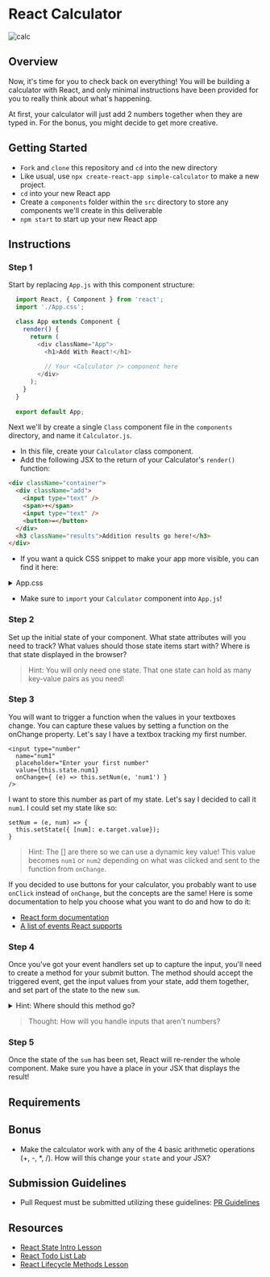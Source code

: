 # React Calculator

![calc](https://cdn.dribbble.com/users/2184773/screenshots/4516857/calculator.gif)

## Overview
Now, it's time for you to check back on everything! You will be building a
calculator with React, and only minimal instructions have been provided for you to really think about what's happening.

At first, your calculator will just add 2 numbers
together when they are typed in. For the bonus, you might decide to get more
creative.

## Getting Started
- `Fork` and `clone` this repository and `cd` into the new directory
- Like usual, use `npx create-react-app simple-calculator` to make a new project.
- `cd` into your new React app
- Create a `components` folder within the `src` directory to store any components we'll create in this deliverable
- `npm start` to start up your new React app


## Instructions
### Step 1
Start by replacing `App.js` with this component structure:
```js
  import React, { Component } from 'react';
  import './App.css';

  class App extends Component {
    render() {
      return (
        <div className="App">
          <h1>Add With React!</h1>
          
          // Your <Calculator /> component here
        </div>
      );
    }
  }
  
  export default App;
```


Next we'll by create a single `Class` component file in the `components` directory, and name it
`Calculator.js`. 

- In this file, create your `Calculator` class component. 
-  Add the following JSX to the return of your Calculator's `render()` function:

```html
<div className="container">
  <div className="add">    
    <input type="text" />
    <span>+</span>
    <input type="text" />
    <button>=</button>
  </div>
  <h3 className="results">Addition results go here!</h3>
</div>
```
- If you want a quick CSS snippet to make your app more visible, you can find it here:
<details><summary>App.css</summary>
  
  ```css
  body {
    background-color: rgb(136, 255, 182);
  }

  .App {
    text-align: center;
  }

  input, button {
    border: none;
    font-size: 1.2em;
    border-radius: 0.25em;
    padding: 0.5em;
    outline: none;
  }

  button, h1 {
    background-color: rgb(37, 37, 37);
    color: white;
    font-weight: bold;
    box-shadow: 0px 0px 5px black;
  }

  button:active {
    box-shadow: none;
  }

  input:focus {
    box-shadow: inset 0px 0px 6px rgb(175, 0, 73);
  }

  input {
    box-shadow: inset 0px 0px 3px black;
    width: 8em;
  }

  h1 {
    padding: 0.5em;
    margin-top: 0;
    margin-bottom: 2em;
  }

  button {
    padding: 0.5em 1.5em;
  }

  .add {
    display: flex;
    justify-content: space-around;
  }

  .add > span {
    font-size: 2em;
    font-weight: bold;
  }

  .container {
    width: 30em;
    margin: 0 auto;
    background-color: rgb(173, 208, 255);
    padding: 2em;
    border-radius: 0.5em;
    box-shadow: 0px 0px 5px black;
  }

  .results {
    background-color: white;
    padding: 2em;
    width: 21em;
    margin: 1em auto 0 auto;
    border-radius: 0.25em;
    box-shadow: inset 0px 0px 3px black;
  }
  ```
</details>

- Make sure to `import` your `Calculator` component into `App.js`!

### Step 2
Set up the initial state of your component. What state attributes will you
need to track? What values should those state items start with? Where is that
state displayed in the browser?

> Hint: You will only need one state. That one state can hold as many key-value pairs as you need!

### Step 3
You will want to trigger a function when the values in your textboxes change. You can capture these values by setting a function on the onChange property. Let's say I have a textbox tracking my first number.

```
<input type="number"
  name="num1"
  placeholder="Enter your first number"
  value={this.state.num1}
  onChange={ (e) => this.setNum(e, 'num1') }
/>
```

I want to store this number as part of my state. Let's say I decided to call it `num1`. I could set my state like so:

```
setNum = (e, num) => {
  this.setState({ [num]: e.target.value});
}
```

> Hint: The [] are there so we can use a dynamic key value! This value becomes `num1` or `num2` depending on what was clicked and sent to the function from `onChange`.

If you decided to use buttons for your calculator, you probably want to use `onClick` instead of `onChange`, but the concepts are the same! Here is some documentation to help you choose what you want to do and how to do it:

* [React form documentation](https://facebook.github.io/react/docs/forms.html)
* [A list of events React supports](https://facebook.github.io/react/docs/events.html#supported-events)


### Step 4
Once you've got your event handlers set up to capture the input, you'll need to create a
method for your submit button. The method should accept the triggered event, get the input values from
your state, add them together, and set part of the state to the new `sum`.

<details>
  <summary>Hint: Where should this method go?</summary>
  <p>In the same component as it's being used - between the constructor and the render.</p>
</details>

> Thought: How will you handle inputs that aren't numbers?

### Step 5
Once the state of the `sum` has been set, React will re-render the whole
component. Make sure you have a place in your JSX that displays the result!

## Requirements

## Bonus

- Make the calculator work with any of the 4 basic arithmetic operations
(+, -, \*, /). How will this change your `state` and your JSX?


## Submission Guidelines
- Pull Request must be submitted utilizing these guidelines: [PR Guidelines](https://github.com/SEI-R-1-25/template_pull_request)

## Resources
- [React State Intro Lesson](https://github.com/SEI-R-1-25/u2_lesson_react_state_intro)
- [React Todo List Lab](https://github.com/SEI-R-1-25/u2_lab_react_todos)
- [React Lifecycle Methods Lesson](https://github.com/SEI-R-1-25/u2_lesson_react_lifecycle)

